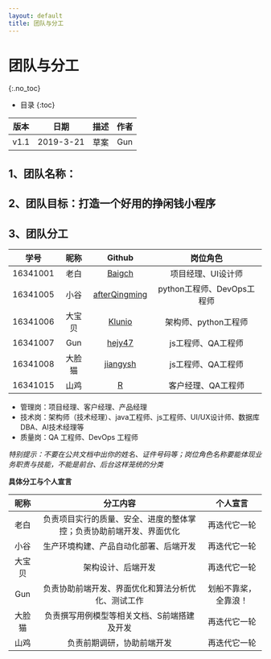 ```yaml
---
layout: default
title: 团队与分工
---
```


# 团队与分工
{:.no_toc}

* 目录
{:toc}

| 版本 |   日期    | 描述 |  作者   |
| :--: | :-------: | :--: | :-----: |
| v1.1 | 2019-3-21 | 草案 | Gun |

## 1、团队名称：

## 2、团队目标：打造一个好用的挣闲钱小程序

## 3、团队分工

|学号|昵称|Github|岗位角色|
|:--:|:--:|:--:|:--:|
|16341001|老白|[Baigch](https://github.com/Baigch)|项目经理、UI设计师|
|16341005|小谷|[afterQingming](https://github.com/afterQingming)|python工程师、DevOps工程师|
|16341006|大宝贝|[Klunio](https://github.com/Klunio)|架构师、python工程师|
|16341007|Gun|[hejy47](https://github.com/hejy47)|js工程师、QA工程师|
|16341008|大脸猫|[jiangysh](https://github.com/534265373)|js工程师、QA工程师|
|16341015|山鸡|[R](https://github.com/971237556)|客户经理、QA工程师|

* 管理岗：项目经理、客户经理、产品经理
* 技术岗：架构师（技术经理）、java工程师、js工程师、UI/UX设计师、数据库DBA、AI技术经理等
* 质量岗：QA 工程师、DevOps 工程师

*特别提示：不要在公共文档中出你的姓名、证件号码等；岗位角色名称要能体现业务职责与技能，不能是前台、后台这样笼统的分类*

**具体分工与个人宣言**

|昵称|分工内容|个人宣言|
|:--:|:--:|:--:|
|老白|负责项目实行的质量、安全、进度的整体掌控；负责协助前端开发、界面优化|再迭代它一轮|
|小谷|生产环境构建、产品自动化部署、后端开发|再迭代它一轮|
|大宝贝|架构设计、后端开发|再迭代它一轮|
|Gun|负责协助前端开发、界面优化和算法分析优化、测试工作|划船不靠桨，全靠浪！|
|大脸猫|负责撰写用例模型等相关文档、S前端搭建及开发|再迭代它一轮|
|山鸡|负责前期调研，协助前端开发|再迭代它一轮|

